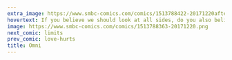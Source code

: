 ```yaml
---
extra_image: https://www.smbc-comics.com/comics/1513788422-20171220after.png
hovertext: If you believe we should look at all sides, do you also believe that we shouldn't look at all sides, in which case...
image: https://www.smbc-comics.com/comics/1513788363-20171220.png
next_comic: limits
prev_comic: love-hurts
title: Omni
---
```


